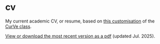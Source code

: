 # cv

My current academic CV, or resume, based on [this customisation](https://www.overleaf.com/latex/templates/a-customised-curve-cv/mvmbhkwsnmwv) of the [CurVe class](https://ctan.org/pkg/curve). 

[View or download the most recent version as a pdf](https://nikkimiller.space/wp-content/uploads/2025/07/cv_current.pdf) (updated Jul. 2025).
